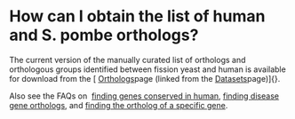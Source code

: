 # How can I obtain the list of human and S. pombe orthologs?
<!-- pombase_categories: Datasets,Genome Statistics and Lists,Orthology -->

The current version of the manually curated list of orthologs and
orthologous groups identified between fission yeast and human is
available for download from the [
[Orthologs](/downloads/manually-curated-orthologs)page (linked from the
[Datasets](/downloads/datasets)page)]{}.

Also see the FAQs on  [finding genes conserved in
human](/faq/how-can-i-find-all-s-pombe-genes-are-conserved-human),
[finding disease gene
orthologs](/faq/how-can-i-find-s-pombe-genes-associated-human-disease),
and [finding the ortholog of a specific
gene](/faq/how-can-i-find-s-pombe-orthologs-human-gene).


